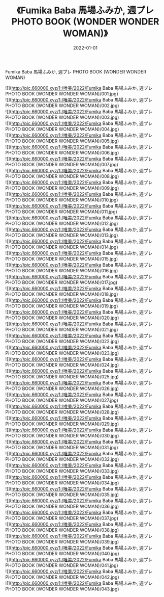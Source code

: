 ﻿---
layout: post
title:  《Fumika Baba 馬場ふみか, 週プレ PHOTO BOOK (WONDER WONDER WOMAN)》
date:   2022-01-01
img: http://pic.660000.xyz/1:/唯美/2022/Fumika Baba 馬場ふみか, 週プレ PHOTO BOOK (WONDER WONDER WOMAN)/000.jpg
categories: [美女, 清纯, 唯美]
---

Fumika Baba 馬場ふみか, 週プレ PHOTO BOOK (WONDER WONDER WOMAN)

  ![](http://pic.660000.xyz/1:/唯美/2022/Fumika Baba 馬場ふみか, 週プレ PHOTO BOOK (WONDER WONDER WOMAN)/001.jpg) <br> ![](http://pic.660000.xyz/1:/唯美/2022/Fumika Baba 馬場ふみか, 週プレ PHOTO BOOK (WONDER WONDER WOMAN)/002.jpg) <br> ![](http://pic.660000.xyz/1:/唯美/2022/Fumika Baba 馬場ふみか, 週プレ PHOTO BOOK (WONDER WONDER WOMAN)/003.jpg) <br> ![](http://pic.660000.xyz/1:/唯美/2022/Fumika Baba 馬場ふみか, 週プレ PHOTO BOOK (WONDER WONDER WOMAN)/004.jpg) <br> ![](http://pic.660000.xyz/1:/唯美/2022/Fumika Baba 馬場ふみか, 週プレ PHOTO BOOK (WONDER WONDER WOMAN)/005.jpg) <br> ![](http://pic.660000.xyz/1:/唯美/2022/Fumika Baba 馬場ふみか, 週プレ PHOTO BOOK (WONDER WONDER WOMAN)/006.jpg) <br> ![](http://pic.660000.xyz/1:/唯美/2022/Fumika Baba 馬場ふみか, 週プレ PHOTO BOOK (WONDER WONDER WOMAN)/007.jpg) <br> ![](http://pic.660000.xyz/1:/唯美/2022/Fumika Baba 馬場ふみか, 週プレ PHOTO BOOK (WONDER WONDER WOMAN)/008.jpg) <br> ![](http://pic.660000.xyz/1:/唯美/2022/Fumika Baba 馬場ふみか, 週プレ PHOTO BOOK (WONDER WONDER WOMAN)/009.jpg) <br> ![](http://pic.660000.xyz/1:/唯美/2022/Fumika Baba 馬場ふみか, 週プレ PHOTO BOOK (WONDER WONDER WOMAN)/010.jpg) <br> ![](http://pic.660000.xyz/1:/唯美/2022/Fumika Baba 馬場ふみか, 週プレ PHOTO BOOK (WONDER WONDER WOMAN)/011.jpg) <br> ![](http://pic.660000.xyz/1:/唯美/2022/Fumika Baba 馬場ふみか, 週プレ PHOTO BOOK (WONDER WONDER WOMAN)/012.jpg) <br> ![](http://pic.660000.xyz/1:/唯美/2022/Fumika Baba 馬場ふみか, 週プレ PHOTO BOOK (WONDER WONDER WOMAN)/013.jpg) <br> ![](http://pic.660000.xyz/1:/唯美/2022/Fumika Baba 馬場ふみか, 週プレ PHOTO BOOK (WONDER WONDER WOMAN)/014.jpg) <br> ![](http://pic.660000.xyz/1:/唯美/2022/Fumika Baba 馬場ふみか, 週プレ PHOTO BOOK (WONDER WONDER WOMAN)/015.jpg) <br> ![](http://pic.660000.xyz/1:/唯美/2022/Fumika Baba 馬場ふみか, 週プレ PHOTO BOOK (WONDER WONDER WOMAN)/016.jpg) <br> ![](http://pic.660000.xyz/1:/唯美/2022/Fumika Baba 馬場ふみか, 週プレ PHOTO BOOK (WONDER WONDER WOMAN)/017.jpg) <br> ![](http://pic.660000.xyz/1:/唯美/2022/Fumika Baba 馬場ふみか, 週プレ PHOTO BOOK (WONDER WONDER WOMAN)/018.jpg) <br> ![](http://pic.660000.xyz/1:/唯美/2022/Fumika Baba 馬場ふみか, 週プレ PHOTO BOOK (WONDER WONDER WOMAN)/019.jpg) <br> ![](http://pic.660000.xyz/1:/唯美/2022/Fumika Baba 馬場ふみか, 週プレ PHOTO BOOK (WONDER WONDER WOMAN)/020.jpg) <br> ![](http://pic.660000.xyz/1:/唯美/2022/Fumika Baba 馬場ふみか, 週プレ PHOTO BOOK (WONDER WONDER WOMAN)/021.jpg) <br> ![](http://pic.660000.xyz/1:/唯美/2022/Fumika Baba 馬場ふみか, 週プレ PHOTO BOOK (WONDER WONDER WOMAN)/022.jpg) <br> ![](http://pic.660000.xyz/1:/唯美/2022/Fumika Baba 馬場ふみか, 週プレ PHOTO BOOK (WONDER WONDER WOMAN)/023.jpg) <br> ![](http://pic.660000.xyz/1:/唯美/2022/Fumika Baba 馬場ふみか, 週プレ PHOTO BOOK (WONDER WONDER WOMAN)/024.jpg) <br> ![](http://pic.660000.xyz/1:/唯美/2022/Fumika Baba 馬場ふみか, 週プレ PHOTO BOOK (WONDER WONDER WOMAN)/025.jpg) <br> ![](http://pic.660000.xyz/1:/唯美/2022/Fumika Baba 馬場ふみか, 週プレ PHOTO BOOK (WONDER WONDER WOMAN)/026.jpg) <br> ![](http://pic.660000.xyz/1:/唯美/2022/Fumika Baba 馬場ふみか, 週プレ PHOTO BOOK (WONDER WONDER WOMAN)/027.jpg) <br> ![](http://pic.660000.xyz/1:/唯美/2022/Fumika Baba 馬場ふみか, 週プレ PHOTO BOOK (WONDER WONDER WOMAN)/028.jpg) <br> ![](http://pic.660000.xyz/1:/唯美/2022/Fumika Baba 馬場ふみか, 週プレ PHOTO BOOK (WONDER WONDER WOMAN)/029.jpg) <br> ![](http://pic.660000.xyz/1:/唯美/2022/Fumika Baba 馬場ふみか, 週プレ PHOTO BOOK (WONDER WONDER WOMAN)/030.jpg) <br> ![](http://pic.660000.xyz/1:/唯美/2022/Fumika Baba 馬場ふみか, 週プレ PHOTO BOOK (WONDER WONDER WOMAN)/031.jpg) <br> ![](http://pic.660000.xyz/1:/唯美/2022/Fumika Baba 馬場ふみか, 週プレ PHOTO BOOK (WONDER WONDER WOMAN)/032.jpg) <br> ![](http://pic.660000.xyz/1:/唯美/2022/Fumika Baba 馬場ふみか, 週プレ PHOTO BOOK (WONDER WONDER WOMAN)/033.jpg) <br> ![](http://pic.660000.xyz/1:/唯美/2022/Fumika Baba 馬場ふみか, 週プレ PHOTO BOOK (WONDER WONDER WOMAN)/034.jpg) <br> ![](http://pic.660000.xyz/1:/唯美/2022/Fumika Baba 馬場ふみか, 週プレ PHOTO BOOK (WONDER WONDER WOMAN)/035.jpg) <br> ![](http://pic.660000.xyz/1:/唯美/2022/Fumika Baba 馬場ふみか, 週プレ PHOTO BOOK (WONDER WONDER WOMAN)/036.jpg) <br> ![](http://pic.660000.xyz/1:/唯美/2022/Fumika Baba 馬場ふみか, 週プレ PHOTO BOOK (WONDER WONDER WOMAN)/037.jpg) <br> ![](http://pic.660000.xyz/1:/唯美/2022/Fumika Baba 馬場ふみか, 週プレ PHOTO BOOK (WONDER WONDER WOMAN)/038.jpg) <br> ![](http://pic.660000.xyz/1:/唯美/2022/Fumika Baba 馬場ふみか, 週プレ PHOTO BOOK (WONDER WONDER WOMAN)/039.jpg) <br> ![](http://pic.660000.xyz/1:/唯美/2022/Fumika Baba 馬場ふみか, 週プレ PHOTO BOOK (WONDER WONDER WOMAN)/040.jpg) <br> ![](http://pic.660000.xyz/1:/唯美/2022/Fumika Baba 馬場ふみか, 週プレ PHOTO BOOK (WONDER WONDER WOMAN)/041.jpg) <br> ![](http://pic.660000.xyz/1:/唯美/2022/Fumika Baba 馬場ふみか, 週プレ PHOTO BOOK (WONDER WONDER WOMAN)/042.jpg) <br> ![](http://pic.660000.xyz/1:/唯美/2022/Fumika Baba 馬場ふみか, 週プレ PHOTO BOOK (WONDER WONDER WOMAN)/043.jpg) <br>